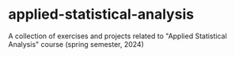 # applied-statistical-analysis
A collection of exercises and projects related to "Applied Statistical Analysis" course (spring semester, 2024)
